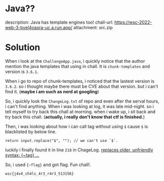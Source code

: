 # Java??

description: Java has template engines too!
chall-url: https://wsc-2022-web-3-bvel4oasra-uc.a.run.app/
attachment: src.zip

# Solution

When i look at the `ChallengeApp.java`, i quickly notice that the author mention
the java templates that using in chall. It is `chunk-templates` and version is `3.6.1`.

When i go to repo of chunk-templates, i noticed that the lastest version is `3.6.2`. so i thought maybe there must be CVE about that version. but i can't find it. (**maybe i am such as nerd at googling**)

So, i quickly look the `ChangeLog.txt` of repo and even after the serval hours, i can't find anything. When i was looking at log, it was late mid-night. so i tell myself to try back this chall at morning. when i wake up, i sit back and try back this chall. (**actually, i really don't know that ctf is finished.**)

Then, i was looking about how i can call tag without using `$` cause `$` is blacklisted by below line.

```
return input.replace("$", ""); // we can't use `$`.
``` 

luckily i finally found it in line `218` in ChageLog. [replaces older, unfriendly syntax: {~tag} ...](https://github.com/tomj74/chunk-templates/blob/master/ChangeLog.txt#L218)

So, i used `{~flag}` and got flag. Fun chall!.

`wsc{j4v4_ch4ls_4r3_r4r3_513156}`